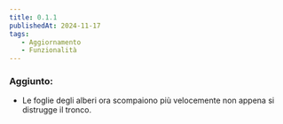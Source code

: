 ```yaml
---
title: 0.1.1
publishedAt: 2024-11-17
tags:
   - Aggiornamento
   - Funzionalità
---
```


### Aggiunto:
- Le foglie degli alberi ora scompaiono più velocemente non appena si distrugge il tronco.